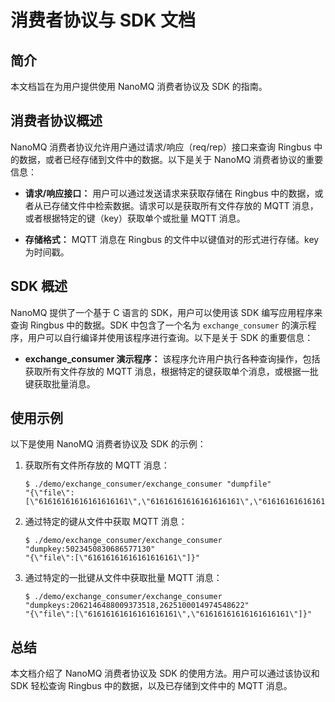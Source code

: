 # 消费者协议与 SDK 文档

## 简介

本文档旨在为用户提供使用 NanoMQ 消费者协议及 SDK 的指南。

## 消费者协议概述

NanoMQ 消费者协议允许用户通过请求/响应（req/rep）接口来查询 Ringbus 中的数据，或者已经存储到文件中的数据。以下是关于 NanoMQ 消费者协议的重要信息：

- **请求/响应接口：** 用户可以通过发送请求来获取存储在 Ringbus 中的数据，或者从已存储文件中检索数据。请求可以是获取所有文件存放的 MQTT 消息，或者根据特定的键（key）获取单个或批量 MQTT 消息。
  
- **存储格式：** MQTT 消息在 Ringbus 的文件中以键值对的形式进行存储。key为时间戳。

## SDK 概述

NanoMQ 提供了一个基于 C 语言的 SDK，用户可以使用该 SDK 编写应用程序来查询 Ringbus 中的数据。SDK 中包含了一个名为 `exchange_consumer` 的演示程序，用户可以自行编译并使用该程序进行查询。以下是关于 SDK 的重要信息：

- **exchange_consumer 演示程序：** 该程序允许用户执行各种查询操作，包括获取所有文件存放的 MQTT 消息，根据特定的键获取单个消息，或根据一批键获取批量消息。

## 使用示例

以下是使用 NanoMQ 消费者协议及 SDK 的示例：

1. 获取所有文件所存放的 MQTT 消息：

    ```shell
    $ ./demo/exchange_consumer/exchange_consumer "dumpfile"
    "{\"file\":[\"61616161616161616161\",\"61616161616161616161\",\"61616161616161616161\",...\"61616161616161616161\"]}"
    ```

2. 通过特定的键从文件中获取 MQTT 消息：

    ```shell
    $ ./demo/exchange_consumer/exchange_consumer "dumpkey:5023450830686577130"
    "{\"file\":[\"61616161616161616161\"]}"
    ```

3. 通过特定的一批键从文件中获取批量 MQTT 消息：

    ```shell
    $ ./demo/exchange_consumer/exchange_consumer "dumpkeys:2062146488009373518,2625100014974548622"
    "{\"file\":[\"61616161616161616161\",\"61616161616161616161\"]}"
    ```

## 总结

本文档介绍了 NanoMQ 消费者协议及 SDK 的使用方法。用户可以通过该协议和 SDK 轻松查询 Ringbus 中的数据，以及已存储到文件中的 MQTT 消息。